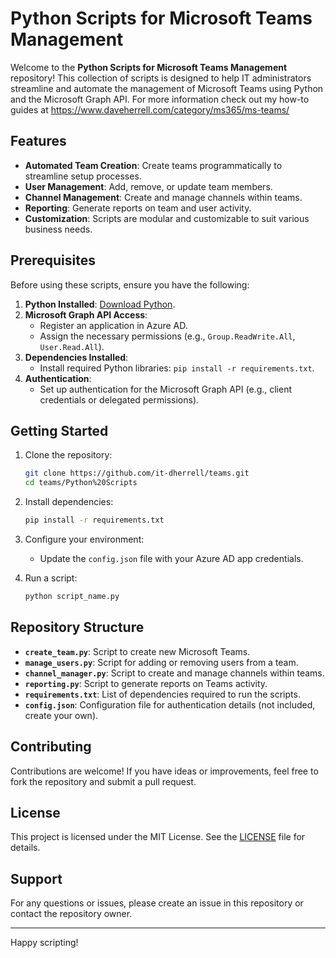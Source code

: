 # Python Scripts for Microsoft Teams Management

Welcome to the **Python Scripts for Microsoft Teams Management** repository! This collection of scripts is designed to help IT administrators streamline and automate the management of Microsoft Teams using Python and the Microsoft Graph API.  For more information check out my how-to guides at https://www.daveherrell.com/category/ms365/ms-teams/

## Features

- **Automated Team Creation**: Create teams programmatically to streamline setup processes.
- **User Management**: Add, remove, or update team members.
- **Channel Management**: Create and manage channels within teams.
- **Reporting**: Generate reports on team and user activity.
- **Customization**: Scripts are modular and customizable to suit various business needs.

## Prerequisites

Before using these scripts, ensure you have the following:

1. **Python Installed**: [Download Python](https://www.python.org/downloads/).
2. **Microsoft Graph API Access**:
   - Register an application in Azure AD.
   - Assign the necessary permissions (e.g., `Group.ReadWrite.All`, `User.Read.All`).
3. **Dependencies Installed**:
   - Install required Python libraries: `pip install -r requirements.txt`.
4. **Authentication**:
   - Set up authentication for the Microsoft Graph API (e.g., client credentials or delegated permissions).

## Getting Started

1. Clone the repository:
   ```bash
   git clone https://github.com/it-dherrell/teams.git
   cd teams/Python%20Scripts
   ```

2. Install dependencies:
   ```bash
   pip install -r requirements.txt
   ```

3. Configure your environment:
   - Update the `config.json` file with your Azure AD app credentials.

4. Run a script:
   ```bash
   python script_name.py
   ```

## Repository Structure

- **`create_team.py`**: Script to create new Microsoft Teams.
- **`manage_users.py`**: Script for adding or removing users from a team.
- **`channel_manager.py`**: Script to create and manage channels within teams.
- **`reporting.py`**: Script to generate reports on Teams activity.
- **`requirements.txt`**: List of dependencies required to run the scripts.
- **`config.json`**: Configuration file for authentication details (not included, create your own).

## Contributing

Contributions are welcome! If you have ideas or improvements, feel free to fork the repository and submit a pull request.

## License

This project is licensed under the MIT License. See the [LICENSE](../LICENSE) file for details.

## Support

For any questions or issues, please create an issue in this repository or contact the repository owner.

---

Happy scripting!

